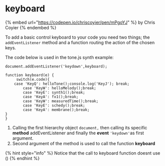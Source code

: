 # keyboard

{% embed url="https://codepen.io/chriscoyier/pen/mPgoYJ" %}
by Chris Coyier
{% endembed %}

To add a basic control keyboard to your code you need two things; the `addEventListener` method and a function routing the action of the chosen keys.&#x20;

The code below is used in the tone.js synth example:

```
document.addEventListener('keydown',keyboard);

function keyboard(e) {
	 switch(e.code){
    case 'KeyQ': helloTone();console.log('KeyJ'); break;
		case 'KeyW': helloMelody();break;
		case 'KeyE': synth1();break;
		case 'KeyA': fx1();break;
		case 'KeyW': measuredTime();break;
		case 'KeyE': schedy();break;
		case 'KeyA': membrane();break;
}
}
```

1. Calling the first hierarchy object `document,` then calling its specific **method** addEventListener and finally the  **event** `'keydown'`as first argument.
2. Second argument of the method is used to call the function **keyboard**&#x20;

{% hint style="info" %}
Notice that the call to keyboard function doesnt use ()
{% endhint %}
